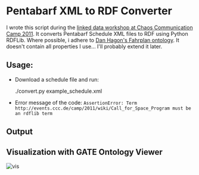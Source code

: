 Pentabarf XML to RDF Converter
==============================

I wrote this script during the [linked data workshop at Chaos Communication Camp
2011](https://events.ccc.de/camp/2011/wiki/LinkedData). It converts Pentabarf
Schedule XML files to RDF using Python RDFLib. Where possible, i adhere to [Dan
Hagon's Fahrplan ontology](https://github.com/axiomsofchoice/CCC2011_LOD_workshop/blob/master/schedule.owl). 
It doesn't contain all properties I use... I'll probably extend it later.


Usage:
------

- Download a schedule file and run:

    ./convert.py example_schedule.xml
- Error message of the code: 
```AssertionError: Term http://events.ccc.de/camp/2011/wiki/Call_for_Space_Program must be an rdflib term```

**Output**
------
Visualization with GATE Ontology Viewer
----
<img src="https://github.com/susierao/pentabarf-rdf/blob/susierao-patch-1/gate_vis.PNG" alt="vis"/>
